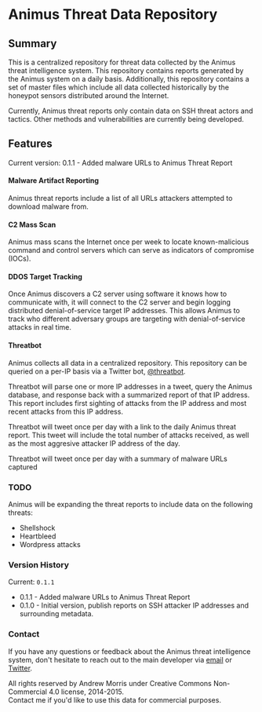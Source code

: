 # Animus Threat Data Repository
## Summary

This is a centralized repository for threat data collected by the Animus threat intelligence system. This repository contains reports generated by the Animus system on a daily basis. Additionally, this repository contains a set of 
master files which include all data collected historically by the honeypot sensors distributed around the Internet.  

Currently, Animus threat reports only contain data on SSH threat actors and tactics. Other methods and vulnerabilities are currently being developed.  

## Features

Current version: 0.1.1 - Added malware URLs to Animus Threat Report

#### Malware Artifact Reporting

Animus threat reports include a list of all URLs attackers attempted to download malware from.  

#### C2 Mass Scan

Animus mass scans the Internet once per week to locate known-malicious command and control servers which can serve as indicators of compromise (IOCs). 

#### DDOS Target Tracking

Once Animus discovers a C2 server using software it knows how to communicate with, it will connect to the C2 server and begin logging distributed denial-of-service target IP addresses. This allows Animus to track who different 
adversary groups are targeting with denial-of-service attacks in real time.  

#### Threatbot

Animus collects all data in a centralized repository. This repository can be queried on a per-IP basis via a Twitter bot, [@threatbot](https://twitter.com/threatbot).  

Threatbot will parse one or more IP addresses in a tweet, query the Animus database, and response back with a summarized report of that IP address. This report includes first sighting of attacks from the IP address and most recent 
attacks from this IP address.

Threatbot will tweet once per day with a link to the daily Animus threat report. This tweet will include the total number of attacks received, as well as the most aggresive attacker IP address of the day. 

Threatbot will tweet once per day with a summary of malware URLs captured

### TODO

Animus will be expanding the threat reports to include data on the following threats:
* Shellshock
* Heartbleed
* Wordpress attacks

### Version History

Current: ```0.1.1```  

* 0.1.1 - Added malware URLs to Animus Threat Report
* 0.1.0 - Initial version, publish reports on SSH attacker IP addresses and surrounding metadata.

### Contact

If you have any questions or feedback about the Animus threat intelligence system, don't hesitate to reach out to the main developer via [email](mailto:andrew@morris.guru) or [Twitter](https://twitter.com/andrew___morris).  

All rights reserved by Andrew Morris under Creative Commons Non-Commercial 4.0 license, 2014-2015.  
Contact me if you'd like to use this data for commercial purposes.  

